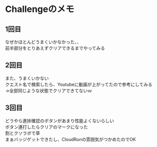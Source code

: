 # Challengeのメモ

## 1回目
なぜかほとんどうまくいかなかった、、  
前半部分をとりあえずクリアできるまでやってみる

## 2回目
また、うまくいかない  
クエスト名で検索したら、Youtubeに動画が上がってたので参考にしてみる  
→全部同じような状態でクリアできてないｗ

## 3回目
どうやら進捗確認のボタンがあまり性能よくないらしい  
ボタン連打したらクリアのマークになった  
割とクソラボで草  
まぁバッジゲットできたし、CloudRunの雰囲気がつかめたのでOK